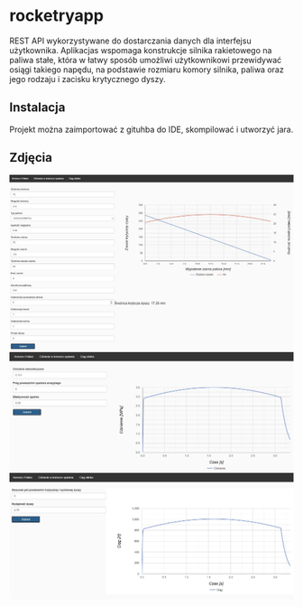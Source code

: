 # rocketryapp

REST API wykorzystywane do dostarczania danych dla interfejsu użytkownika. Aplikacjas wspomaga konstrukcje silnika 
rakietowego na paliwa stałe, która w łatwy sposób umożliwi użytkownikowi przewidywać 
osiągi takiego napędu, na podstawie rozmiaru komory silnika, paliwa oraz jego rodzaju i 
zacisku krytycznego dyszy.

## Instalacja
Projekt można zaimportować z gituhba do IDE, skompilować i utworzyć jara.

## Zdjęcia 

<img src="readme_src/Screenshot_0.jpg" width="900"/>
<img src="readme_src/Screenshot_1.jpg" width="900"/>
<img src="readme_src/Screenshot_2.jpg" width="900"/>
